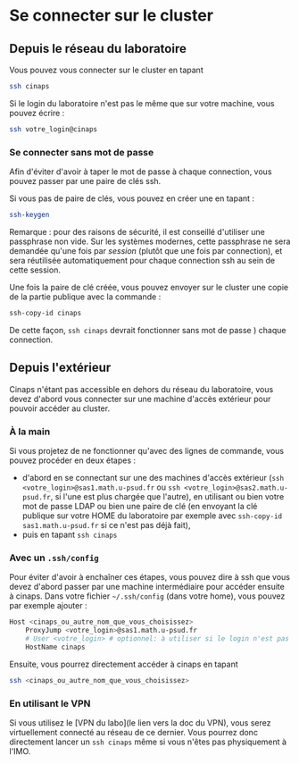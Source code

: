 # Se connecter sur le cluster

## Depuis le réseau du laboratoire

Vous pouvez vous connecter sur le cluster en tapant

```bash
ssh cinaps
```

Si le login du laboratoire n'est pas le même que sur votre machine, vous pouvez écrire :

```bash
ssh votre_login@cinaps
```

### Se connecter sans mot de passe

Afin d'éviter d'avoir à taper le mot de passe à chaque connection, vous pouvez passer par une paire de clés ssh.

Si vous pas de paire de clés, vous pouvez en créer une en tapant :

```bash
ssh-keygen
```

Remarque : pour des raisons de sécurité, il est conseillé d'utiliser une passphrase non vide. Sur les systèmes modernes, cette passphrase ne sera demandée qu'une fois par *session* (plutôt que une fois par connection), et sera réutilisée automatiquement pour chaque connection ssh au sein de cette session.

Une fois la paire de clé créée, vous pouvez envoyer sur le cluster une copie de la partie publique avec la commande :

```bash
ssh-copy-id cinaps
```

De cette façon, `ssh cinaps` devrait fonctionner sans mot de passe ) chaque connection.

## Depuis l'extérieur

Cinaps n'étant pas accessible en dehors du réseau du laboratoire, vous devez d'abord vous connecter sur une machine d'accès extérieur pour pouvoir accéder au cluster.

### À la main

Si vous projetez de ne fonctionner qu'avec des lignes de commande, vous pouvez procéder en deux étapes :
* d'abord en se connectant sur une des machines d'accès extérieur (`ssh <votre_login>@sas1.math.u-psud.fr` ou `ssh <votre_login>@sas2.math.u-psud.fr`, si l'une est plus chargée que l'autre), en utilisant ou bien votre mot de passe LDAP ou bien une paire de clé (en envoyant la clé publique sur votre HOME du laboratoire par exemple avec `ssh-copy-id sas1.math.u-psud.fr` si ce n'est pas déjà fait),
* puis en tapant `ssh cinaps`

### Avec un `.ssh/config`

Pour éviter d'avoir à enchaîner ces étapes, vous pouvez dire à ssh que vous devez d'abord passer par une machine intermédiaire pour accéder ensuite à cinaps. Dans votre fichier `~/.ssh/config` (dans votre home), vous pouvez par exemple ajouter :

```bash
Host <cinaps_ou_autre_nom_que_vous_choisissez>
    ProxyJump <votre_login>@sas1.math.u-psud.fr
    # User <votre_login> # optionnel: à utiliser si le login n'est pas le même que sur votre machine
    HostName cinaps
```

Ensuite, vous pourrez directement accéder à cinaps en tapant

```bash
ssh <cinaps_ou_autre_nom_que_vous_choisissez>
```

### En utilisant le VPN

Si vous utilisez le [VPN du labo](le lien vers la doc du VPN), vous serez virtuellement connecté au réseau de ce dernier. Vous pourrez donc directement lancer un `ssh cinaps` même si vous n'êtes pas physiquement à l'IMO.

